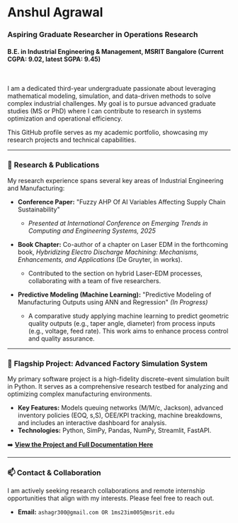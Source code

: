 
# Anshul Agrawal

### Aspiring Graduate Researcher in Operations Research
#### B.E. in Industrial Engineering & Management, MSRIT Bangalore (Current CGPA: 9.02, latest SGPA: 9.45)

<br>

I am a dedicated third-year undergraduate passionate about leveraging mathematical modeling, simulation, and data-driven methods to solve complex industrial challenges. My goal is to pursue advanced graduate studies (MS or PhD) where I can contribute to research in systems optimization and operational efficiency.

This GitHub profile serves as my academic portfolio, showcasing my research projects and technical capabilities.

---

### 🔬 **Research & Publications**
My research experience spans several key areas of Industrial Engineering and Manufacturing:

*   **Conference Paper:** "Fuzzy AHP Of AI Variables Affecting Supply Chain Sustainability"
    *   *Presented at International Conference on Emerging Trends in Computing and Engineering Systems, 2025*

*   **Book Chapter:** Co-author of a chapter on Laser EDM in the forthcoming book, *Hybridizing Electro Discharge Machining: Mechanisms, Enhancements, and Applications* (De Gruyter, in works).
    *   Contributed to the section on hybrid Laser-EDM processes, collaborating with a team of five researchers.

*   **Predictive Modeling (Machine Learning):** "Predictive Modeling of Manufacturing Outputs using ANN and Regression" *(In Progress)*
    *   A comparative study applying machine learning to predict geometric quality outputs (e.g., taper angle, diameter) from process inputs (e.g., voltage, feed rate). This work aims to enhance process control and quality assurance.

---

### 🚀 **Flagship Project: Advanced Factory Simulation System**

My primary software project is a high-fidelity discrete-event simulation built in Python. It serves as a comprehensive research testbed for analyzing and optimizing complex manufacturing environments.

*   **Key Features:** Models queuing networks (M/M/c, Jackson), advanced inventory policies (EOQ, s,S), OEE/KPI tracking, machine breakdowns, and includes an interactive dashboard for analysis.
*   **Technologies:** Python, SimPy, Pandas, NumPy, Streamlit, FastAPI.

➡️ **[View the Project and Full Documentation Here](https://github.com/Anshul-Agr/factory-simulation)**

---

### 📫 **Contact & Collaboration**

I am actively seeking research collaborations and remote internship opportunities that align with my interests. Please feel free to reach out.

*   **Email:** `ashagr300@gmail.com OR 1ms23im005@msrit.edu`
